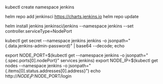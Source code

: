 kubectl create namespace jenkins

helm repo add jenkinsci https://charts.jenkins.io
helm repo update

helm install jenkins jenkinsci/jenkins --namespace jenkins --set controller.serviceType=NodePort

kubectl get secret --namespace jenkins jenkins -o jsonpath="{.data.jenkins-admin-password}" | base64 --decode; echo

export NODE_PORT=$(kubectl get --namespace jenkins -o jsonpath="{.spec.ports[0].nodePort}" services jenkins)
export NODE_IP=$(kubectl get nodes --namespace jenkins -o jsonpath="{.items[0].status.addresses[0].address}")
echo http://$NODE_IP:$NODE_PORT/login

